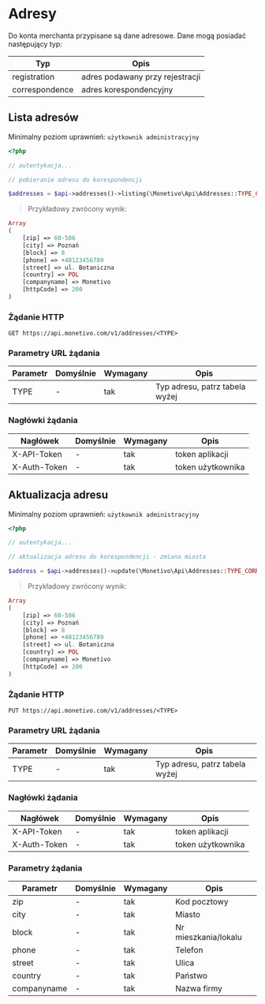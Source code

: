 # Adresy

Do konta merchanta przypisane są dane adresowe. Dane mogą posiadać następujący typ:

Typ | Opis |
--- | --- |
registration | adres podawany przy rejestracji |
correspondence | adres korespondencyjny |


## Lista adresów

<aside class="notice">
Minimalny poziom uprawnień: <code>użytkownik administracyjny</code>
</aside>

```php
<?php

// autentykacja...

// pobieranie adresu do korespondencji

$addresses = $api->addresses()->listing(\Monetivo\Api\Addresses::TYPE_CORRESPONDENCE);


```

> Przykładowy zwrócony wynik:

```php
Array
(
    [zip] => 60-586
    [city] => Poznań
    [block] => 8
    [phone] => +48123456789
    [street] => ul. Botaniczna
    [country] => POL
    [companyname] => Monetivo
    [httpCode] => 200
)
```

### Żądanie HTTP

`GET https://api.monetivo.com/v1/addresses/<TYPE>`

### Parametry URL żądania

Parametr | Domyślnie | Wymagany | Opis |
-------- | --------- | -------- | ---  |
TYPE | - | tak | Typ adresu, patrz tabela wyżej |

### Nagłówki żądania

Nagłówek | Domyślnie | Wymagany | Opis |
-------- | --------- | -------- | ---  |
X-API-Token | - | tak | token aplikacji
X-Auth-Token | - | tak | token użytkownika

## Aktualizacja adresu

<aside class="notice">
Minimalny poziom uprawnień: <code>użytkownik administracyjny</code>
</aside>

```php
<?php

// autentykacja...

// aktualizacja adresu do korespondencji - zmiana miasta

$address = $api->addresses()->update(\Monetivo\Api\Addresses::TYPE_CORRESPONDENCE, ['city' => 'Poznań']);


```

> Przykładowy zwrócony wynik:

```php
Array
(
    [zip] => 60-586
    [city] => Poznań
    [block] => 8
    [phone] => +48123456789
    [street] => ul. Botaniczna
    [country] => POL
    [companyname] => Monetivo
    [httpCode] => 200
)
```

### Żądanie HTTP

`PUT https://api.monetivo.com/v1/addresses/<TYPE>`

### Parametry URL żądania

Parametr | Domyślnie | Wymagany | Opis |
-------- | --------- | -------- | ---  |
TYPE | - | tak | Typ adresu, patrz tabela wyżej |

### Nagłówki żądania

Nagłówek | Domyślnie | Wymagany | Opis |
-------- | --------- | -------- | ---  |
X-API-Token | - | tak | token aplikacji
X-Auth-Token | - | tak | token użytkownika

### Parametry żądania

Parametr | Domyślnie | Wymagany | Opis |
-------- | --------- | -------- | ---  |
zip | - | tak | Kod pocztowy |
city | - | tak | Miasto |
block | - | tak | Nr mieszkania/lokalu
phone | - | tak | Telefon
street | - | tak | Ulica
country | - | tak | Państwo
companyname | - | tak | Nazwa firmy
